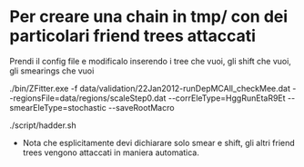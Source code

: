 # Per creare una chain in tmp/ con dei particolari friend trees attaccati

Prendi il config file e modificalo inserendo i tree che vuoi, gli shift che vuoi, gli smearings che vuoi

./bin/ZFitter.exe -f data/validation/22Jan2012-runDepMCAll_checkMee.dat --regionsFile=data/regions/scaleStep0.dat --corrEleType=HggRunEtaR9Et --smearEleType=stochastic --saveRootMacro

./script/hadder.sh

* Nota che esplicitamente devi dichiarare solo smear e shift, gli altri friend trees vengono attaccati in maniera automatica.